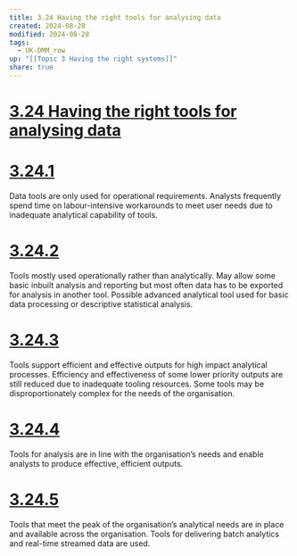 ```yaml
---
title: 3.24 Having the right tools for analysing data
created: 2024-08-28
modified: 2024-08-28
tags:
  - UK-DMM_row
up: "[[Topic 3 Having the right systems]]"
share: true
---
```

# [3.24 Having the right tools for analysing data](3.24%20Having%20the%20right%20tools%20for%20analysing%20data.md)
# [3.24.1](3.24.1.md)

Data tools are only used for operational requirements. Analysts frequently spend time on labour-intensive workarounds to meet user needs due to inadequate analytical capability of tools.

# [3.24.2](3.24.2.md)

Tools mostly used operationally rather than analytically. May allow some basic inbuilt analysis and reporting but most often data has to be exported for analysis in another tool. Possible advanced analytical tool used for basic data processing or descriptive statistical analysis.

# [3.24.3](3.24.3.md)

Tools support efficient and effective outputs for high impact analytical processes. Efficiency and effectiveness of some lower priority outputs are still reduced due to inadequate tooling resources. Some tools may be disproportionately complex for the needs of the organisation.

# [3.24.4](3.24.4.md)

Tools for analysis are in line with the organisation’s needs and enable analysts to produce effective, efficient outputs.

# [3.24.5](3.24.5.md)

Tools that meet the peak of the organisation’s analytical needs are in place and available across the organisation. Tools for delivering batch analytics and real-time streamed data are used.

